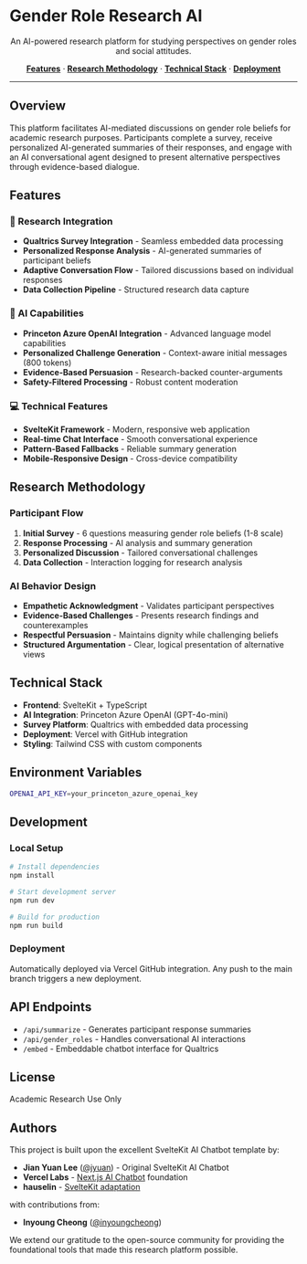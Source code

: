# Gender Role Research AI

<p align="center">
  An AI-powered research platform for studying perspectives on gender roles and social attitudes.
</p>

<p align="center">
  <a href="#features"><strong>Features</strong></a> ·
  <a href="#research-methodology"><strong>Research Methodology</strong></a> ·
  <a href="#technical-stack"><strong>Technical Stack</strong></a> ·
  <a href="#deployment"><strong>Deployment</strong></a>
</p>

---

## Overview

This platform facilitates AI-mediated discussions on gender role beliefs for academic research purposes. Participants complete a survey, receive personalized AI-generated summaries of their responses, and engage with an AI conversational agent designed to present alternative perspectives through evidence-based dialogue.

## Features

### 🔬 Research Integration
- **Qualtrics Survey Integration** - Seamless embedded data processing
- **Personalized Response Analysis** - AI-generated summaries of participant beliefs
- **Adaptive Conversation Flow** - Tailored discussions based on individual responses
- **Data Collection Pipeline** - Structured research data capture

### 🤖 AI Capabilities
- **Princeton Azure OpenAI Integration** - Advanced language model capabilities
- **Personalized Challenge Generation** - Context-aware initial messages (800 tokens)
- **Evidence-Based Persuasion** - Research-backed counter-arguments
- **Safety-Filtered Processing** - Robust content moderation

### 💻 Technical Features
- **SvelteKit Framework** - Modern, responsive web application
- **Real-time Chat Interface** - Smooth conversational experience
- **Pattern-Based Fallbacks** - Reliable summary generation
- **Mobile-Responsive Design** - Cross-device compatibility

## Research Methodology

### Participant Flow
1. **Initial Survey** - 6 questions measuring gender role beliefs (1-8 scale)
2. **Response Processing** - AI analysis and summary generation
3. **Personalized Discussion** - Tailored conversational challenges
4. **Data Collection** - Interaction logging for research analysis

### AI Behavior Design
- **Empathetic Acknowledgment** - Validates participant perspectives
- **Evidence-Based Challenges** - Presents research findings and counterexamples
- **Respectful Persuasion** - Maintains dignity while challenging beliefs
- **Structured Argumentation** - Clear, logical presentation of alternative views

## Technical Stack

- **Frontend**: SvelteKit + TypeScript
- **AI Integration**: Princeton Azure OpenAI (GPT-4o-mini)
- **Survey Platform**: Qualtrics with embedded data processing
- **Deployment**: Vercel with GitHub integration
- **Styling**: Tailwind CSS with custom components

## Environment Variables

```bash
OPENAI_API_KEY=your_princeton_azure_openai_key
```

## Development

### Local Setup
```bash
# Install dependencies
npm install

# Start development server
npm run dev

# Build for production
npm run build
```

### Deployment
Automatically deployed via Vercel GitHub integration. Any push to the main branch triggers a new deployment.

## API Endpoints

- `/api/summarize` - Generates participant response summaries
- `/api/gender_roles` - Handles conversational AI interactions
- `/embed` - Embeddable chatbot interface for Qualtrics

## License

Academic Research Use Only

## Authors

This project is built upon the excellent SvelteKit AI Chatbot template by:
- **Jian Yuan Lee** ([@jyuan](https://twitter.com/jyuan)) - Original SvelteKit AI Chatbot
- **Vercel Labs** - [Next.js AI Chatbot](https://github.com/vercel-labs/ai-chatbot) foundation
- **hauselin** - [SvelteKit adaptation](https://github.com/hauselin/sveltekit-ai-chatbot)

with contributions from:

- **Inyoung Cheong** ([@inyoungcheong](https://inyoungcheong.github.io=))

We extend our gratitude to the open-source community for providing the foundational tools that made this research platform possible.

